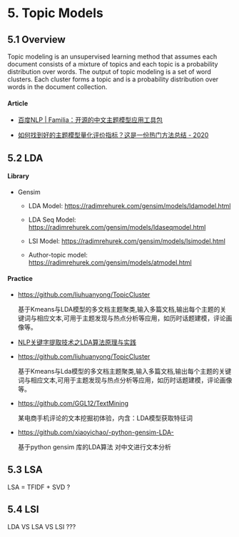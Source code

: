 
# 5. Topic Models

## 5.1 Overview

Topic modeling is an unsupervised learning method that assumes each document consists of a mixture of topics and each topic is a probability distribution over words. The output of topic modeling is a set of word clusters. Each cluster forms a topic and is a probability distribution over words in the document collection.

#### Article

- [百度NLP | Familia：开源的中文主题模型应用工具包](http://baijiahao.baidu.com/s?id=1574779177327287)

- [如何找到好的主题模型量化评价指标？这是一份热门方法总结 - 2020](https://mp.weixin.qq.com/s?__biz=MzA3MzI4MjgzMw==&mid=2650779800&idx=3&sn=28837b7d0905359837c1c1bf3061dd7b)


## 5.2 LDA

#### Library

- Gensim

    - LDA Model: <https://radimrehurek.com/gensim/models/ldamodel.html>

    - LDA Seq Model: <https://radimrehurek.com/gensim/models/ldaseqmodel.html>

    - LSI Model: <https://radimrehurek.com/gensim/models/lsimodel.html>

    - Author-topic model: <https://radimrehurek.com/gensim/models/atmodel.html>

#### Practice

- <https://github.com/liuhuanyong/TopicCluster>

    基于Kmeans与LDA模型的多文档主题聚类,输入多篇文档,输出每个主题的关键词与相应文本,可用于主题发现与热点分析等应用，如历时话题建模，评论画像等。

- [NLP关键字提取技术之LDA算法原理与实践](https://mp.weixin.qq.com/s?__biz=MzI3ODgwODA2MA==&mid=2247486904&idx=2&sn=aaa7144227625b137c11a655b2aa10da)

- <https://github.com/liuhuanyong/TopicCluster>

    基于Kmeans与Lda模型的多文档主题聚类,输入多篇文档,输出每个主题的关键词与相应文本,可用于主题发现与热点分析等应用，如历时话题建模，评论画像等。

- <https://github.com/GGL12/TextMining>

    某电商手机评论的文本挖掘初体验，内含：LDA模型获取特征词

- <https://github.com/xiaoyichao/-python-gensim-LDA->

    基于python gensim 库的LDA算法 对中文进行文本分析


## 5.3 LSA

LSA = TFIDF + SVD ?


## 5.4 LSI

LDA VS LSA VS LSI ???

